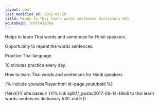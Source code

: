 ```yaml
---
layout: post
last_modified_at: 2021-03-29
title: Hindi to Thai learn words sentences dictionary 661 
youtubeId: l69Tt43eB6U
---
```

 
 
Helps to learn Thai words and sentences for Hindi speakers.

Opportunitiy to repeat the words sentences. 

Practice Thai language. 
 
10 minutes practice every day. 
 
How to learn Thai words and sentences for Hindi speakers 
 
{% include youtubePlayer.html id=page.youtubeId %}
 
 
[Next]({{ site.baseurl }}{% link  split1/_posts/2017-06-14-Hindi to thai learn words sentences dictionary 530 .md%})
 
